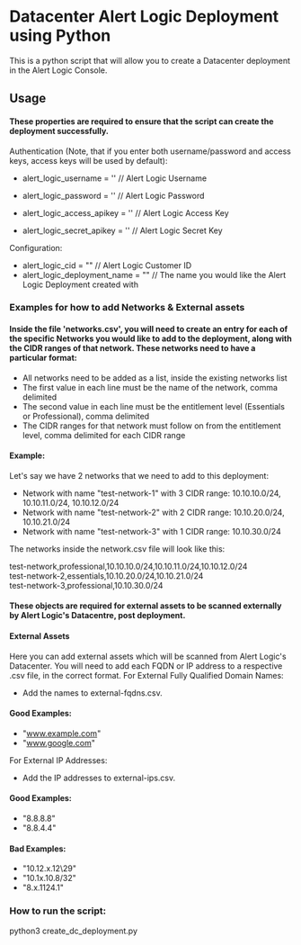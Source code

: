 # Datacenter Alert Logic Deployment using Python
This is a python script that will allow you to create a Datacenter deployment in the Alert Logic Console.

## Usage
#### These properties are required to ensure that the script can create the deployment successfully. 

Authentication (Note, that if you enter both username/password and access keys, access keys will be used by default):
- alert_logic_username = '' // Alert Logic Username
- alert_logic_password = '' // Alert Logic Password

- alert_logic_access_apikey = '' // Alert Logic Access Key
- alert_logic_secret_apikey = '' // Alert Logic Secret Key

Configuration:
- alert_logic_cid = "" // Alert Logic Customer ID
- alert_logic_deployment_name = "" // The name you would like the Alert Logic Deployment created with

### Examples for how to add Networks & External assets
#### Inside the file 'networks.csv', you will need to create an entry for each of the specific Networks you would like to add to the deployment, along with the CIDR ranges of that network. These networks need to have a particular format: 
- All networks need to be added as a list, inside the existing networks list
- The first value in each line must be the name of the network, comma delimited
- The second value in each line must be the entitlement level (Essentials or Professional), comma delimited
- The CIDR ranges for that network must follow on from the entitlement level, comma delimited for each CIDR range

#### Example: 

Let's say we have 2 networks that we need to add to this deployment: 
- Network with name "test-network-1" with 3 CIDR range:  10.10.10.0/24, 10.10.11.0/24, 10.10.12.0/24
- Network with name "test-network-2" with 2 CIDR range:  10.10.20.0/24, 10.10.21.0/24
- Network with name "test-network-3" with 1 CIDR range:  10.10.30.0/24

The networks inside the network.csv file will look like this: 

test-network,professional,10.10.10.0/24,10.10.11.0/24,10.10.12.0/24<br />
test-network-2,essentials,10.10.20.0/24,10.10.21.0/24<br />
test-network-3,professional,10.10.30.0/24

#### These objects are required for external assets to be scanned externally by Alert Logic's Datacentre, post deployment. 
#### External Assets
Here you can add external assets which will be scanned from Alert Logic's Datacenter. 
You will need to add each FQDN or IP address to a respective .csv file, in the correct format.
For External Fully Qualified Domain Names:  
- Add the names to external-fqdns.csv.

#### Good Examples:
- "www.example.com"
- "www.google.com"

For External IP Addresses:
- Add the IP addresses to external-ips.csv.

#### Good Examples:
- "8.8.8.8"
- "8.8.4.4"

#### Bad Examples:
- "10.12.x.12\29"
- "10.1x.10.8/32"
- "8.x.1124.1"

### How to run the script: 
python3 create_dc_deployment.py
